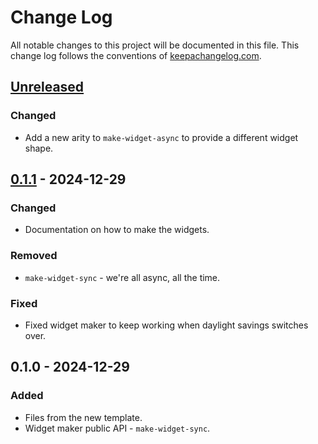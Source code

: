 # Change Log
All notable changes to this project will be documented in this file. This change log follows the conventions of [keepachangelog.com](http://keepachangelog.com/).

## [Unreleased]
### Changed
- Add a new arity to `make-widget-async` to provide a different widget shape.

## [0.1.1] - 2024-12-29
### Changed
- Documentation on how to make the widgets.

### Removed
- `make-widget-sync` - we're all async, all the time.

### Fixed
- Fixed widget maker to keep working when daylight savings switches over.

## 0.1.0 - 2024-12-29
### Added
- Files from the new template.
- Widget maker public API - `make-widget-sync`.

[Unreleased]: https://sourcehost.site/your-name/fatorial/compare/0.1.1...HEAD
[0.1.1]: https://sourcehost.site/your-name/fatorial/compare/0.1.0...0.1.1
